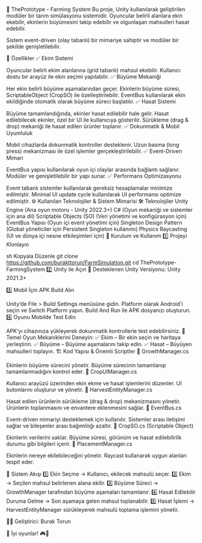 🌱 ThePrototype - Farming System
Bu proje, Unity kullanılarak geliştirilen modüler bir tarım simülasyonu sistemidir. Oyuncular belirli alanlara ekin ekebilir, ekinlerin büyümesini takip edebilir ve olgunlaşan mahsulleri hasat edebilir.

Sistem event-driven (olay tabanlı) bir mimariye sahiptir ve modüler bir şekilde genişletilebilir.

📌 Özellikler
✅ Ekim Sistemi

Oyuncular belirli ekim alanlarına (grid tabanlı) mahsul ekebilir.
Kullanıcı dostu bir arayüz ile ekin seçimi yapılabilir.
✅ Büyüme Mekaniği

Her ekin belirli büyüme aşamalarından geçer.
Ekinlerin büyüme süresi, ScriptableObject (CropSO) ile özelleştirilebilir.
EventBus kullanılarak ekin ekildiğinde otomatik olarak büyüme süreci başlatılır.
✅ Hasat Sistemi

Büyüme tamamlandığında, ekinler hasat edilebilir hale gelir.
Hasat edilebilecek ekinler, özel bir UI ile kullanıcıya gösterilir.
Sürükleme (drag & drop) mekaniği ile hasat edilen ürünler toplanır.
✅ Dokunmatik & Mobil Uyumluluk

Mobil cihazlarda dokunmatik kontroller desteklenir.
Uzun basma (long press) mekanizması ile özel işlemler gerçekleştirilebilir.
✅ Event-Driven Mimari

EventBus yapısı kullanılarak oyun içi olaylar arasında bağlantı sağlanır.
Modüler ve genişletilebilir bir yapı sunar.
✅ Performans Optimizasyonu

Event tabanlı sistemler kullanılarak gereksiz hesaplamalar minimize edilmiştir.
Minimal UI update cycle kullanılarak UI performansı optimize edilmiştir.
⚙️ Kullanılan Teknolojiler & Sistem Mimarisi
🛠️ Teknolojiler
Unity Engine (Ana oyun motoru - Unity 2022.3+)
C# (Oyun mekaniği ve sistemler için ana dil)
Scriptable Objects (SO) (Veri yönetimi ve konfigürasyon için)
EventBus Yapısı (Oyun içi event yönetimi için)
Singleton Design Pattern (Global yöneticiler için Persistent Singleton kullanımı)
Physics Raycasting (UI ve dünya içi nesne etkileşimleri için)
🚀 Kurulum ve Kullanım
1️⃣ Projeyi Klonlayın

sh
Kopyala
Düzenle
git clone https://github.com/burakttorun/FarmSimulation.git
cd ThePrototype-FarmingSystem
2️⃣ Unity ile Açın
📌 Desteklenen Unity Versiyonu: Unity 2021.3+

3️⃣ Mobil İçin APK Build Alın

Unity’de File > Build Settings menüsüne gidin.
Platform olarak Android'i seçin ve Switch Platform yapın.
Build And Run ile APK dosyanızı oluşturun.
4️⃣ Oyunu Mobilde Test Edin

APK’yı cihazınıza yükleyerek dokunmatik kontrollerle test edebilirsiniz.
🎯 Temel Oyun Mekaniklerini Deneyin:
✅ Ekim – Bir ekin seçin ve haritaya yerleştirin.
✅ Büyüme – Büyüme aşamalarını takip edin.
✅ Hasat – Büyüyen mahsulleri toplayın.
🏗️ Kod Yapısı & Önemli Scriptler
📌 GrowthManager.cs

Ekinlerin büyüme sürecini yönetir.
Büyüme sürecinin tamamlanıp tamamlanmadığını kontrol eder.
📌 CropUIManager.cs

Kullanıcı arayüzü üzerinden ekin ekme ve hasat işlemlerini düzenler.
UI butonlarını oluşturur ve yönetir.
📌 HarvestEntityManager.cs

Hasat edilen ürünlerin sürükleme (drag & drop) mekanizmasını yönetir.
Ürünlerin toplanmasını ve envantere eklenmesini sağlar.
📌 EventBus.cs

Event-driven mimariyi desteklemek için kullanılır.
Sistemler arası iletişimi sağlar ve bileşenler arası bağımlılığı azaltır.
📌 CropSO.cs (Scriptable Object)

Ekinlerin verilerini saklar.
Büyüme süresi, görünüm ve hasat edilebilirlik durumu gibi bilgileri içerir.
📌 PlacementManager.cs

Ekinlerin nereye ekilebileceğini yönetir.
Raycast kullanarak uygun alanları tespit eder.

🎯 Sistem Akışı
1️⃣ Ekin Seçme → Kullanıcı, ekilecek mahsulü seçer.
2️⃣ Ekim → Seçilen mahsul belirlenen alana ekilir.
3️⃣ Büyüme Süreci → GrowthManager tarafından büyüme aşamaları tamamlanır.
4️⃣ Hasat Edilebilir Duruma Gelme → Son aşamaya gelen mahsul toplanabilir.
5️⃣ Hasat İşlemi → HarvestEntityManager sürükleyerek mahsulü toplama işlemini yönetir.






👨‍💻 Geliştirici: Burak Torun

🚀 İyi oyunlar! 🎮🌾